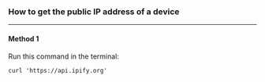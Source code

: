 ### How to get the public IP address of a device

---
#### Method 1

Run this command in the terminal:

	curl 'https://api.ipify.org'
